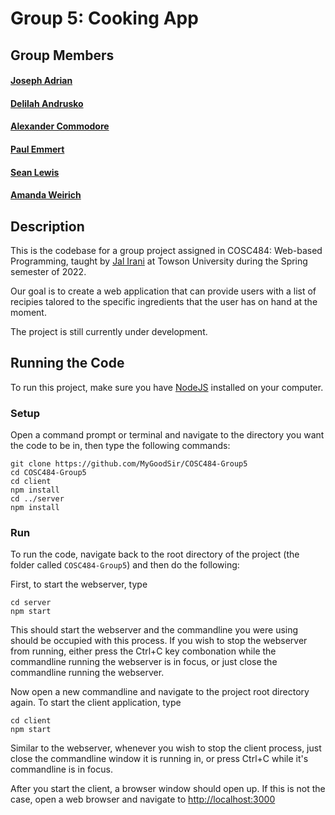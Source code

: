 # Group 5: Cooking App
## Group Members
#### [Joseph Adrian](https://www.linkedin.com/in/joe-a-175bab115/)
#### [Delilah Andrusko](https://www.linkedin.com/in/delilah-andrusko-a3b646223/)
#### [Alexander Commodore](https://www.linkedin.com/in/alexander-commodore-301150195/)
#### [Paul Emmert](https://www.linkedin.com/in/paul-emmert-0722/)
#### [Sean Lewis](https://github.com/slewis37)
#### [Amanda Weirich](https://www.linkedin.com/in/amanda-weirich-b906711a1/)
## Description
This is the codebase for a group project assigned in COSC484: Web-based Programming, taught by [Jal Irani](https://www.linkedin.com/in/jalirani/) at Towson University during the Spring semester of 2022.

Our goal is to create a web application that can provide users with a list of recipies talored to the specific ingredients that the user has on hand at the moment.

The project is still currently under development.
## Running the Code
To run this project, make sure you have [NodeJS](https://nodejs.org/en/) installed on your computer.
### Setup
Open a command prompt or terminal and navigate to the directory you want the code to be in, then type the following commands:
```
git clone https://github.com/MyGoodSir/COSC484-Group5
cd COSC484-Group5
cd client
npm install
cd ../server
npm install
```
### Run
To run the code, navigate back to the root directory of the project (the folder called `COSC484-Group5`) and then do the following:

First, to start the webserver, type
```
cd server
npm start
```
This should start the webserver and the commandline you were using should be occupied with this process. 
If you wish to stop the webserver from running, either press the Ctrl+C key combonation while the commandline running the webserver is in focus, or just close the commandline running the webserver.

Now open a new commandline and navigate to the project root directory again.
To start the client application, type
```
cd client
npm start
```
Similar to the webserver, whenever you wish to stop the client process, just close the commandline window it is running in, or press Ctrl+C while it's commandline is in focus.

After you start the client, a browser window should open up. If this is not the case, open a web browser and navigate to [http://localhost:3000](http://localhost:3000)